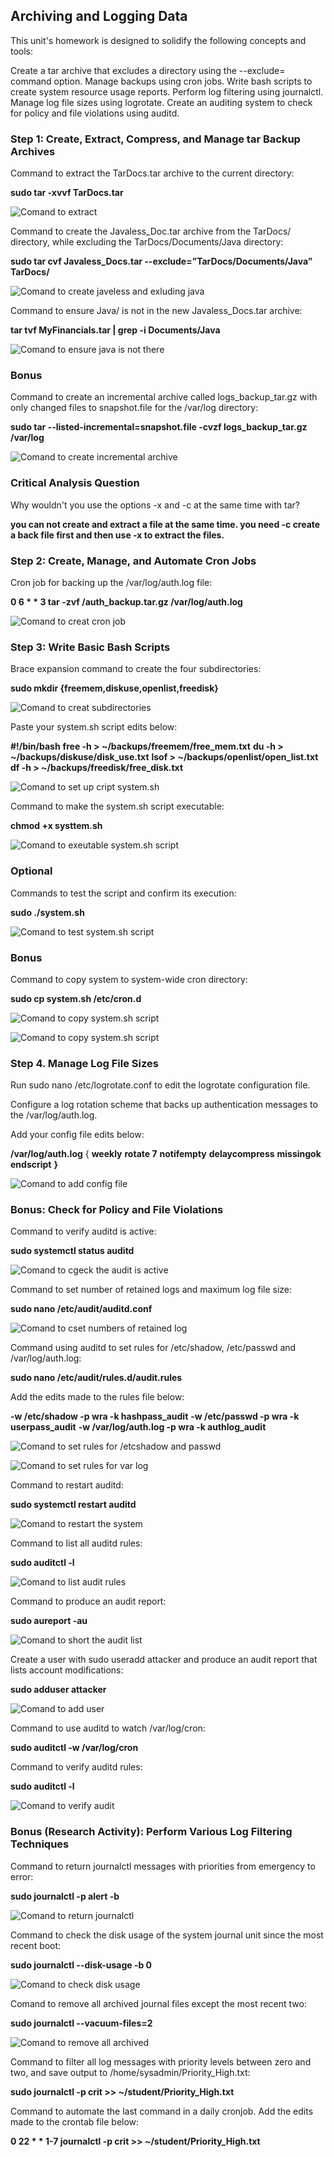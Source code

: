 ## Archiving and Logging Data
This unit's homework is designed to solidify the following concepts and tools:

Create a tar archive that excludes a directory using the --exclude= command option.
Manage backups using cron jobs.
Write bash scripts to create system resource usage reports.
Perform log filtering using journalctl.
Manage log file sizes using logrotate.
Create an auditing system to check for policy and file violations using auditd.

### Step 1: Create, Extract, Compress, and Manage tar Backup Archives

Command to extract the TarDocs.tar archive to the current directory:

**sudo tar -xvvf TarDocs.tar** 

![Comand to extract](./Images/snap_1.PNG)

Command to create the Javaless_Doc.tar archive from the TarDocs/ directory, while excluding the TarDocs/Documents/Java directory:

**sudo tar cvf Javaless_Docs.tar --exclude=”TarDocs/Documents/Java” TarDocs/**

![Comand to create javeless and exluding java](./Images/snap_2.PNG)

Command to ensure Java/ is not in the new Javaless_Docs.tar archive:

 **tar tvf MyFinancials.tar | grep -i Documents/Java**

 ![Comand to ensure java is not there](./Images/snap_3.png)
 
 ### Bonus

Command to create an incremental archive called logs_backup_tar.gz with only changed files to snapshot.file for the /var/log directory:

**sudo tar --listed-incremental=snapshot.file -cvzf logs_backup_tar.gz /var/log**

![Comand to create incremental archive](./Images/snap_4.png)

### Critical Analysis Question

Why wouldn't you use the options -x and -c at the same time with tar?

**you can not create and extract a file at the same time.  you need -c create a back file first and then use -x to extract the files.**  



### Step 2: Create, Manage, and Automate Cron Jobs

Cron job for backing up the /var/log/auth.log file:

**0 6 * * 3 tar -zvf /auth_backup.tar.gz /var/log/auth.log**

![Comand to creat cron job](./Images/snap_5.png)

### Step 3: Write Basic Bash Scripts

Brace expansion command to create the four subdirectories:

**sudo mkdir {freemem,diskuse,openlist,freedisk}**

![Comand to creat subdirectories](./Images/snap_6.png)

Paste your system.sh script edits below:

**#!/bin/bash**
**free -h > ~/backups/freemem/free_mem.txt**
**du -h > ~/backups/diskuse/disk_use.txt**
**lsof > ~/backups/openlist/open_list.txt**
**df -h > ~/backups/freedisk/free_disk.txt**

![Comand to set up cript system.sh](./Images/snap_7.png)

Command to make the system.sh script executable:

**chmod +x systtem.sh**

![Comand to exeutable system.sh script](./Images/snap_8.png)

### Optional

Commands to test the script and confirm its execution:

 **sudo ./system.sh**

![Comand to test system.sh script](./Images/snap_9.png)

### Bonus

Command to copy system to system-wide cron directory:

**sudo cp system.sh /etc/cron.d**

![Comand to copy system.sh script](./Images/snap_10.png)

![Comand to copy system.sh script](./Images/snap_x.png)

### Step 4. Manage Log File Sizes

Run sudo nano /etc/logrotate.conf to edit the logrotate configuration file.

Configure a log rotation scheme that backs up authentication messages to the /var/log/auth.log.

Add your config file edits below:

**/var/log/auth.log** {
    **weekly**
    **rotate 7**
    **notifempty**
    **delaycompress**
    **missingok**
    **endscript**
**}**

![Comand to add config file](./Images/snap_11.png)

### Bonus: Check for Policy and File Violations

Command to verify auditd is active:

**sudo systemctl status auditd**

![Comand to cgeck the audit is active](./Images/snap_12.png)

Command to set number of retained logs and maximum log file size:

**sudo nano /etc/audit/auditd.conf**

![Comand to cset numbers of retained log](./Images/snap_13.png)

Command using auditd to set rules for /etc/shadow, /etc/passwd and /var/log/auth.log:

**sudo nano /etc/audit/rules.d/audit.rules**

Add the edits made to the rules file below:

**-w /etc/shadow -p wra -k hashpass_audit**
**-w /etc/passwd -p wra -k userpass_audit**
**-w /var/log/auth.log -p wra -k authlog_audit**

![Comand to set rules for /etcshadow and passwd](./Images/snap_14.png)

![Comand to set rules for var log](./Images/snap_14.png)

Command to restart auditd:

**sudo systemctl restart auditd**

![Comand to restart the system](./Images/snap_15.png)

Command to list all auditd rules:

**sudo auditctl -l**

![Comand to list audit rules](./Images/snap_16.png)

Command to produce an audit report:

**sudo aureport -au**

![Comand to short the audit list](./Images/snap_17.png)

Create a user with sudo useradd attacker and produce an audit report that lists account modifications:

**sudo adduser attacker**

![Comand to add user](./Images/snap_18.png)

Command to use auditd to watch /var/log/cron:

**sudo auditctl -w /var/log/cron**

Command to verify auditd rules:

**sudo auditctl -l**

![Comand to verify audit](./Images/snap_19.png)

### Bonus (Research Activity): Perform Various Log Filtering Techniques

Command to return journalctl messages with priorities from emergency to error:

**sudo journalctl -p alert -b**

![Comand to return journalctl](./Images/snap_20.png)

Command to check the disk usage of the system journal unit since the most recent boot:

**sudo journalctl --disk-usage -b 0**

![Comand to check disk usage](./Images/snap_21.png)

Comand to remove all archived journal files except the most recent two:

**sudo journalctl --vacuum-files=2**

![Comand to remove all archived](./Images/snap_22.png)

Command to filter all log messages with priority levels between zero and two, and save output to /home/sysadmin/Priority_High.txt:

**sudo journalctl -p crit >> ~/student/Priority_High.txt**

Command to automate the last command in a daily cronjob. Add the edits made to the crontab file below:

**0 22 * * 1-7 journalctl -p crit >> ~/student/Priority_High.txt**